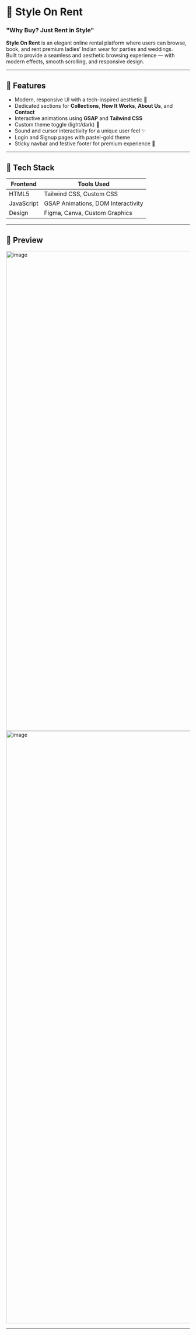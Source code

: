 
# 👗 Style On Rent  
### "Why Buy? Just Rent in Style"

**Style On Rent** is an elegant online rental platform where users can browse, book, and rent premium ladies’ Indian wear for parties and weddings.  
Built to provide a seamless and aesthetic browsing experience — with modern effects, smooth scrolling, and responsive design.

---

## 🚀 Features

- Modern, responsive UI with a tech-inspired aesthetic 🎨  
- Dedicated sections for **Collections**, **How It Works**, **About Us**, and **Contact**  
- Interactive animations using **GSAP** and **Tailwind CSS**  
- Custom theme toggle (light/dark) 🌙  
- Sound and cursor interactivity for a unique user feel ✨  
- Login and Signup pages with pastel-gold theme  
- Sticky navbar and festive footer for premium experience 👑  

---

## 🧩 Tech Stack

| Frontend | Tools Used |
|-----------|-------------|
| HTML5 | Tailwind CSS, Custom CSS |
| JavaScript | GSAP Animations, DOM Interactivity |
| Design | Figma, Canva, Custom Graphics |

---

## 📸 Preview
<img width="1908" height="1311" alt="image" src="https://github.com/user-attachments/assets/dfd03983-e2b9-41f5-b8a8-3da1cd06036d" />

<img width="1678" height="1618" alt="image" src="https://github.com/user-attachments/assets/2e09e071-da8a-4c98-b07c-972709ce87f3" />

---

